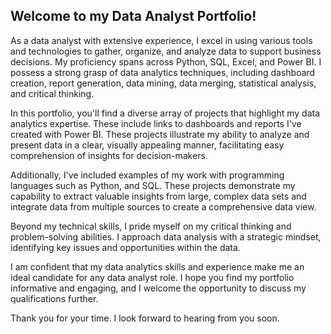 ## Welcome to my Data Analyst Portfolio!

As a data analyst with extensive experience, I excel in using various tools and technologies to gather, organize, and analyze data to support business decisions. My proficiency spans across Python, SQL, Excel, and Power BI. I possess a strong grasp of data analytics techniques, including dashboard creation, report generation, data mining, data merging, statistical analysis, and critical thinking.

In this portfolio, you'll find a diverse array of projects that highlight my data analytics expertise. These include links to dashboards and reports I've created with Power BI. These projects illustrate my ability to analyze and present data in a clear, visually appealing manner, facilitating easy comprehension of insights for decision-makers.

Additionally, I've included examples of my work with programming languages such as Python, and SQL. These projects demonstrate my capability to extract valuable insights from large, complex data sets and integrate data from multiple sources to create a comprehensive data view.

Beyond my technical skills, I pride myself on my critical thinking and problem-solving abilities. I approach data analysis with a strategic mindset, identifying key issues and opportunities within the data.

I am confident that my data analytics skills and experience make me an ideal candidate for any data analyst role. I hope you find my portfolio informative and engaging, and I welcome the opportunity to discuss my qualifications further.

Thank you for your time. I look forward to hearing from you soon.
